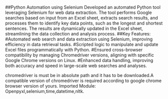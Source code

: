 ##Python Automation using Selenium
Developed an automated Python tool leveraging Selenium for web data extraction. The tool performs Google searches based on input from an Excel sheet, extracts search results, and processes them to identify key data points, such as the longest and shortest sentences. The results are dynamically updated in the Excel sheet, streamlining the data collection and analysis process.
##Key Features:
 #Automated web search and data extraction using Selenium, improving efficiency in data retrieval tasks.
 #Scripted logic to manipulate and update Excel files programmatically with Python.
 #Ensured cross-browser compatibility by managing Chromedriver versions, aligning with specific Google Chrome versions on Linux.
 #Enhanced data handling, improving both accuracy and speed in large-scale web searches and analyses.

chromedriver is must be in absolute path and it has to be downloaded.A compatible version of chromedriver is required according to google chrome browser version of yours.
Imported Module: Openpyxl,selenium,time,datetime,nltk.

